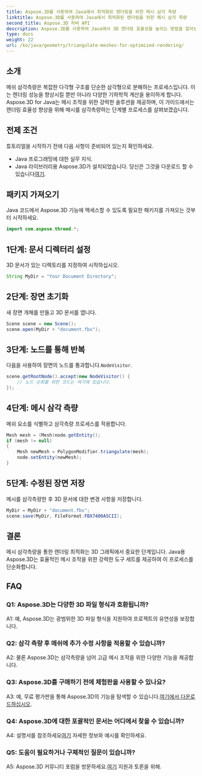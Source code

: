 ```yaml
---
title: Aspose.3D를 사용하여 Java에서 최적화된 렌더링을 위한 메시 삼각 측량
linktitle: Aspose.3D를 사용하여 Java에서 최적화된 렌더링을 위한 메시 삼각 측량
second_title: Aspose.3D 자바 API
description: Aspose.3D를 사용하여 Java에서 3D 렌더링 효율성을 높이는 방법을 알아보세요. 최적의 성능을 위해 메시를 삼각측량합니다.
type: docs
weight: 22
url: /ko/java/geometry/triangulate-meshes-for-optimized-rendering/
---
```

## 소개

메쉬 삼각측량은 복잡한 다각형 구조를 단순한 삼각형으로 분해하는 프로세스입니다. 이는 렌더링 성능을 향상시킬 뿐만 아니라 다양한 기하학적 계산을 용이하게 합니다. Aspose.3D for Java는 메시 조작을 위한 강력한 솔루션을 제공하며, 이 가이드에서는 렌더링 효율성 향상을 위해 메시를 삼각측량하는 단계별 프로세스를 살펴보겠습니다.

## 전제 조건

튜토리얼을 시작하기 전에 다음 사항이 준비되어 있는지 확인하세요.

- Java 프로그래밍에 대한 실무 지식.
-  Java 라이브러리용 Aspose.3D가 설치되었습니다. 당신은 그것을 다운로드 할 수 있습니다[여기](https://releases.aspose.com/3d/java/).

## 패키지 가져오기

Java 코드에서 Aspose.3D 기능에 액세스할 수 있도록 필요한 패키지를 가져오는 것부터 시작하세요.

```java
import com.aspose.threed.*;
```

## 1단계: 문서 디렉터리 설정

3D 문서가 있는 디렉토리를 지정하여 시작하십시오.

```java
String MyDir = "Your Document Directory";
```

## 2단계: 장면 초기화

새 장면 개체를 만들고 3D 문서를 엽니다.

```java
Scene scene = new Scene();
scene.open(MyDir + "document.fbx");
```

## 3단계: 노드를 통해 반복

 다음을 사용하여 장면의 노드를 통과합니다.`NodeVisitor`.

```java
scene.getRootNode().accept(new NodeVisitor() {
    // 노드 순회를 위한 코드는 여기에 있습니다.
});
```

## 4단계: 메시 삼각 측량

메쉬 요소를 식별하고 삼각측량 프로세스를 적용합니다.

```java
Mesh mesh = (Mesh)node.getEntity();
if (mesh != null)
{
    Mesh newMesh = PolygonModifier.triangulate(mesh);
    node.setEntity(newMesh);
}
```

## 5단계: 수정된 장면 저장

메시를 삼각측량한 후 3D 문서에 대한 변경 사항을 저장합니다.

```java
MyDir = MyDir + "document.fbx";
scene.save(MyDir, FileFormat.FBX7400ASCII);
```

## 결론

메시 삼각측량을 통한 렌더링 최적화는 3D 그래픽에서 중요한 단계입니다. Java용 Aspose.3D는 효율적인 메시 조작을 위한 강력한 도구 세트를 제공하여 이 프로세스를 단순화합니다.

## FAQ

### Q1: Aspose.3D는 다양한 3D 파일 형식과 호환됩니까?

A1: 예, Aspose.3D는 광범위한 3D 파일 형식을 지원하여 프로젝트의 유연성을 보장합니다.

### Q2: 삼각 측량 후 메쉬에 추가 수정 사항을 적용할 수 있습니까?

A2: 물론 Aspose.3D는 삼각측량을 넘어 고급 메시 조작을 위한 다양한 기능을 제공합니다.

### Q3: Aspose.3D를 구매하기 전에 체험판을 사용할 수 있나요?

 A3: 예, 무료 평가판을 통해 Aspose.3D의 기능을 탐색할 수 있습니다.[여기에서 다운로드하십시오](https://releases.aspose.com/).

### Q4: Aspose.3D에 대한 포괄적인 문서는 어디에서 찾을 수 있습니까?

 A4: 설명서를 참조하세요[여기](https://reference.aspose.com/3d/java/) 자세한 정보와 예시를 확인하세요.

### Q5: 도움이 필요하거나 구체적인 질문이 있습니까?

 A5: Aspose.3D 커뮤니티 포럼을 방문하세요.[여기](https://forum.aspose.com/c/3d/18) 지원과 토론을 위해.